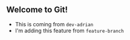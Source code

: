 ## Welcome to Git!

- This is coming from `dev-adrian`
- I'm adding this feature from `feature-branch`

